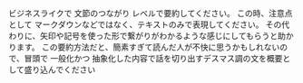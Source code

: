 ビジネスライクで 文節のつながり レベルで要約してください。
この時、注意点として マークダウンなどではなく、テキストのみで表現してください。
その代わりに、矢印や記号を使った形で繋がりがわかるような感じにしてもらうと助かります。
この要約方法だと、簡素すぎて読んだ人が不快に思うかもしれないので、冒頭で 一般化かつ 抽象化した内容で話を切り出すデスマス調の文を概要として盛り込んでください

````


````
